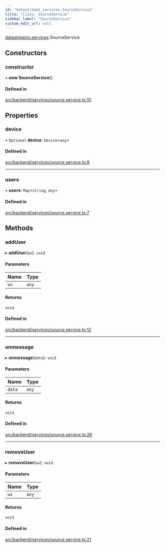 ```yaml
---
id: "datastreams_services.SourceService"
title: "Class: SourceService"
sidebar_label: "SourceService"
custom_edit_url: null
---
```


[datastreams.services](../modules/datastreams_services).SourceService

## Constructors

### constructor

• **new SourceService**()

#### Defined in

[src/backend/services/source.service.ts:10](https://github.com/brainsatplay/datastreams-api/blob/12ed679/src/backend/services/source.service.ts#L10)

## Properties

### device

• `Optional` **device**: `Device`<`any`\>

#### Defined in

[src/backend/services/source.service.ts:8](https://github.com/brainsatplay/datastreams-api/blob/12ed679/src/backend/services/source.service.ts#L8)

___

### users

• **users**: `Map`<`string`, `any`\>

#### Defined in

[src/backend/services/source.service.ts:7](https://github.com/brainsatplay/datastreams-api/blob/12ed679/src/backend/services/source.service.ts#L7)

## Methods

### addUser

▸ **addUser**(`ws`): `void`

#### Parameters

| Name | Type |
| :------ | :------ |
| `ws` | `any` |

#### Returns

`void`

#### Defined in

[src/backend/services/source.service.ts:12](https://github.com/brainsatplay/datastreams-api/blob/12ed679/src/backend/services/source.service.ts#L12)

___

### onmessage

▸ **onmessage**(`data`): `void`

#### Parameters

| Name | Type |
| :------ | :------ |
| `data` | `any` |

#### Returns

`void`

#### Defined in

[src/backend/services/source.service.ts:26](https://github.com/brainsatplay/datastreams-api/blob/12ed679/src/backend/services/source.service.ts#L26)

___

### removeUser

▸ **removeUser**(`ws`): `void`

#### Parameters

| Name | Type |
| :------ | :------ |
| `ws` | `any` |

#### Returns

`void`

#### Defined in

[src/backend/services/source.service.ts:21](https://github.com/brainsatplay/datastreams-api/blob/12ed679/src/backend/services/source.service.ts#L21)
